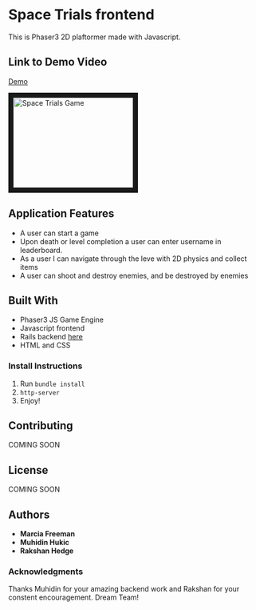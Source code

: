 # Space Trials frontend

This is Phaser3 2D plaftormer made with Javascript.


## Link to Demo Video
[Demo](https://muhidin123.github.io/space-invaders-game-fe/)

<a href="http://www.youtube.com/watch?feature=player_embedded&v=5gz5DKMdtH8
" target="_blank"><img src="http://img.youtube.com/vi/5gz5DKMdtH8/0.jpg" 
alt="Space Trials Game" width="240" height="180" border="10" /></a>

## Application Features
* A user can start a game
* Upon death or level completion a user can enter username in leaderboard.
* As a user I can navigate through the leve with 2D physics and collect items
* A user can shoot and destroy enemies, and be destroyed by enemies

## Built With
* Phaser3 JS Game Engine
* Javascript frontend
* Rails backend [here](https://github.com/Marcia-Free/Space_Trials_backend)
* HTML and CSS

### Install Instructions
1. Run ```bundle install```
2. ```http-server```
4. Enjoy!



## Contributing
COMING SOON

## License
COMING SOON


## Authors
* **Marcia Freeman**
* **Muhidin Hukic**
* **Rakshan Hedge**


### Acknowledgments
Thanks Muhidin for your amazing backend work and Rakshan for your constent encouragement. Dream Team!
